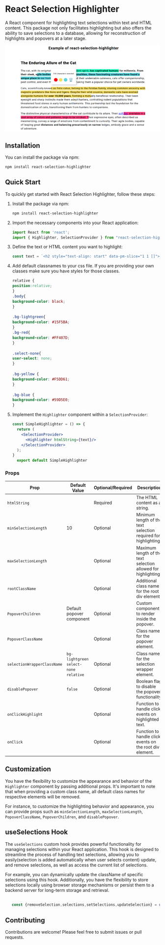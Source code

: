 # React Selection Highlighter

A React component for highlighting text selections within text and HTML content. This package not only facilitates highlighting but also offers the ability to save selections to a database, allowing for reconstruction of highlights and popovers at a later stage.

<div align="center">
        <a href="#" title="React Selection Highlighter">
            <img src="https://raw.githubusercontent.com/amrit260/react-selection-highlighter/main/demo.png" alt="demo" />
        </a>
</div>



## Installation

You can install the package via npm:

```bash
npm install react-selection-highlighter
```



## Quick Start

To quickly get started with React Selection Highlighter, follow these steps:

1. Install the package via npm:

    ```bash
    npm install react-selection-highlighter
    ```

2. Import the necessary components into your React application:

    ```jsx
    import React from 'react';
    import { Highlighter, SelectionProvider } from "react-selection-highlighter";
    ```

3. Define the text or HTML content you want to highlight:

    ```jsx
    const text = `<h2 style="text-align: start" data-pm-slice="1 1 []"><strong>The Enduring Allure of the Cat</strong></h2><p style="text-align: start">The cat, with its enigmatic gaze and independent spirit, <strong>has captivated humans for millennia. From their sleek, agile bodies to their playful personalities, these fascinating creatures have found a unique place in</strong> our homes and hearts. Beyond their undeniable cuteness, cats offer companionship, pest control, and even therapeutic benefits, making them a popular choice for pet owners worldwide.</p><p style="text-align: start">Cats, scientifically known as Felis catus, belong to the Felidae family, sharing common ancestry with majestic predators like lions and tigers. Despite their wild cousins, domestic cats have evolved alongside humans for <strong>over 10,000 years</strong>, forming a mutually beneficial relationship. Their keen eyesight and sharp instincts made them adept hunters, controlling rodent populations that threatened food stores in early human settlements. This partnership laid the foundation for the domestication of cats, transitioning them from hunters to companions.</p><p style="text-align: start">The distinctive physical characteristics of the cat contribute to its allure. Their <a target="_blank" rel="noopener noreferrer nofollow" href="https://en.wikipedia.org/wiki/Cat">soft fur,</a> available in a vast array of colors and patterns, begs to be stroked. Their expressive eyes, often described as mesmerizing, convey a range of emotions from contentment to curiosity. Their agile bodies, capable of leaping great <strong>distances and balancing precariously on narrow</strong> ledges, embody grace and a sense of adventure.</p>`;
    ```

4. Add default classnames to your css file. If you are providing your own classes make sure you have styles for those classes.
    ```css
    relative {
    position:relative;
    }
    .body{
    background-color: black;
    } 
  
    .bg-lightgreen{
    background-color: #15F5BA;
    }
    .bg-red{
    background-color: #FF407D;
    }
  
    .select-none{
    user-select: none;
    }
  
    .bg-yellow {
    background-color: #F5DD61;
    }
  
    .bg-blue {
    background-color: #59D5E0;
    }
    ```

5. Implement the `Highlighter` component within a `SelectionProvider`:

    ```jsx
    const SimpleHighlighter = () => {
      return (
        <SelectionProvider>
          <Highlighter htmlString={text}/>
        </SelectionProvider>
      );
    }
      export default SimpleHighlighter
    ```



### Props

| Prop                       | Default Value       | Optional/Required | Description                                                                                                                |
|----------------------------|---------------------|-------------------|----------------------------------------------------------------------------------------------------------------------------|
| `htmlString`               |                     | Required          | The HTML content as a string.                                                                                              |
| `minSelectionLength`       | 10 | Optional          | Minimum length of the text selection required for highlighting.                 |
| `maxSelectionLength`       |                     | Optional          | Maximum length of the text selection allowed for highlighting.                                                             |
| `rootClassName`            |                     | Optional          | Additional class name for the root div element.                                                                             |
| `PopoverChildren`          |         Default popover component            | Optional          | Custom component to render inside the popover.                                                                             |
| `PopoverClassName`         |                     | Optional          | Class name for the popover element.                                                                                         |
| `selectionWrapperClassName`|         `bg-lightgreen select-none relative`            | Optional          | Class name for the selection wrapper element.                                                                               |
| `disablePopover`           | `false`             | Optional          | Boolean flag to disable the popover functionality.                                                                          |
| `onClickHighlight`         |                     | Optional          | Function to handle click events on highlighted text.                                                                        |
| `onClick`                  |                     | Optional          | Function to handle click events on the root div element.                                                                    |





## Customization

You have the flexibility to customize the appearance and behavior of the `Highlighter` component by passing additional props. It's important to note that when providing a custom class name, all default class names for respective elements will be removed.

For instance, to customize the highlighting behavior and appearance, you can provide props such as `minSelectionLength`, `maxSelectionLength`, `PopoverClassName`, `PopoverChildren`, and `disablePopover`.


## useSelections Hook

The `useSelections` custom hook provides powerful functionality for managing selections within your React application. This hook is designed to streamline the process of handling text selections, allowing you to easily(selection is added automatically when user selects content) update, and remove selections,  as well as access the current list of selections.

For example, you can dynamically update the className of specific selections using this hook. Additionally, you have the flexibility to store selections locally using browser storage mechanisms or persist them to a backend server for long-term storage and retrieval.

```js 

   const {removeSelection,selections,setSelections,updateSelection} = useSelections()

```




## Contributing

Contributions are welcome! Please feel free to submit issues or pull requests.

